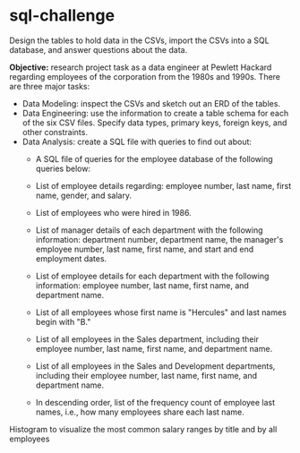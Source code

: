 # sql-challenge
Design the tables to hold data in the CSVs, import the CSVs into a SQL database, and answer questions about the data.

**Objective:** research project task as a data engineer at Pewlett Hackard regarding employees of the corporation from the 1980s and 1990s. There are three major tasks:

- Data Modeling: inspect the CSVs and sketch out an ERD of the tables.
- Data Engineering: use the information to create a table schema for each of the six CSV files. Specify data types, primary keys, foreign keys, and other constraints.
- Data Analysis: create a SQL file with queries to find out about:
    - A SQL file of queries for the employee database of the following queries below:

    - List of employee details regarding: employee number, last name, first name, gender, and salary.

    - List of employees who were hired in 1986.

    - List of manager details of each department with the following information: department number, department name, the manager's employee number, last name, first name, and start and end employment dates.

    - List of employee details for each department with the following information: employee number, last name, first name, and department name.

    - List of all employees whose first name is "Hercules" and last names begin with "B."

    - List of all employees in the Sales department, including their employee number, last name, first name, and department name.

    - List of all employees in the Sales and Development departments, including their employee number, last name, first name, and department name.

    - In descending order, list of the frequency count of employee last names, i.e., how many employees share each last name.

Histogram to visualize the most common salary ranges by title and by all employees

